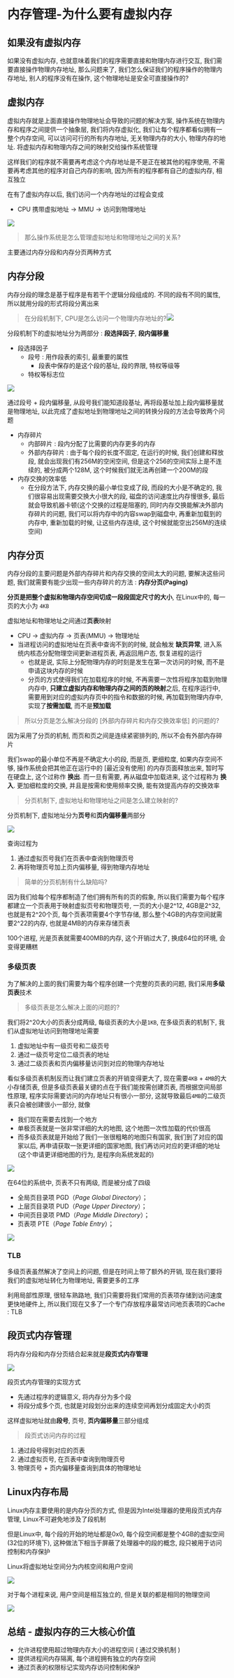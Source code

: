 # 内存管理-为什么要有虚拟内存

## 如果没有虚拟内存

如果没有虚拟内存, 也就意味着我们的程序需要直接和物理内存进行交互, 我们需要直接操作物理内存地址, 那么问题来了, 我们怎么保证我们的程序操作的物理内存地址, 别人的程序没有在操作, 这个物理地址是安全可直接操作的?

## 虚拟内存

虚拟内存就是上面直接操作物理地址会导致的问题的解决方案, 操作系统在物理内存和程序之间提供一个抽象层, 我们将内存虚拟化, 我们让每个程序都看似拥有一整个内存空间, 可以访问可行的所有内存地址, 无关物理内存的大小, 物理内存的地址. 将虚拟内存和物理内存之间的映射交给操作系统管理

这样我们的程序就不需要再考虑这个内存地址是不是正在被其他的程序使用, 不需要再考虑其他的程序对自己内存的影响, 因为所有的程序都有自己的虚拟内存, 相互独立

在有了虚拟内存以后, 我们访问一个内存地址的过程会变成

- CPU 携带虚拟地址 -> MMU -> 访问到物理地址

![](https://cdn.xiaolincoding.com//mysql/other/72ab76ba697e470b8ceb14d5fc5688d9.png)

> 那么操作系统是怎么管理虚拟地址和物理地址之间的关系?

主要通过内存分段和内存分页两种方式

## 内存分段

内存分段的理念是基于程序是有若干个逻辑分段组成的. 不同的段有不同的属性, 所以就用分段的形式将段分离出来

> 在分段机制下, CPU是怎么访问一个物理内存地址的?![](https://cdn.xiaolincoding.com//mysql/other/a9ed979e2ed8414f9828767592aadc21.png)

分段机制下的虚拟地址分为两部分 : **段选择因子**, **段内偏移量**

- 段选择因子
  - 段号 : 用作段表的索引, 最重要的属性
    - 段表中保存的是这个段的基址, 段的界限, 特权等级等
  - 特权等标志位

![](https://cdn.xiaolincoding.com//mysql/other/c5e2ab63e6ee4c8db575f3c7c9c85962.png)

通过段号 + 段内偏移量, 从段号我们能知道段基址, 再将段基址加上段内偏移量就是物理地址, 以此完成了虚拟地址到物理地址之间的转换分段的方法会导致两个问题

- 内存碎片
  - 内部碎片 : 段内分配了比需要的内存更多的内存
  - 外部内存碎片 : 由于每个段的长度不固定, 在运行的时候, 我们创建和释放段, 就会出现我们有256M的空闲空间, 但是这个256的空间实际上是不连续的, 被分成两个128M, 这个时候我们就无法再创建一个200M的段
- 内存交换的效率低
  - 在分段方法下, 内存交换的最小单位变成了段, 而段的大小是不确定的, 我们很容易出现需要交换大小很大的段, 磁盘的访问速度比内存慢很多, 最后就会导致机器卡顿(这个交换的过程是阻塞的, 同时内存交换能解决外部内存碎片的问题, 我们可以将内存中的内容swap到磁盘中, 再重新加载到的内存中, 重新加载的时候, 让这些内存连续, 这个时候就能空出256M的连续空间)

## 内存分页

内存分段的主要问题是外部内存碎片和内存交换的空间太大的问题, 要解决这些问题, 我们就需要有能少出现一些内存碎片的方法 : **内存分页(Paging)**

**分页是把整个虚拟和物理内存空间切成一段段固定尺寸的大小**, 在Linux中的, 每一页的大小为 `4KB`

虚拟地址和物理地址之间通过**页表**映射

- CPU -> 虚拟内存 -> 页表(MMU) -> 物理地址
- 当进程访问的虚拟地址在页表中查询不到的时候, 就会触发 **缺页异常**, 进入系统内核态分配物理空间更新进程页表, 再返回用户态, 恢复进程的运行
  - 也就是说, 实际上分配物理内存的时刻是发生在第一次访问的时候, 而不是申请这块内存的时候
  - 分页的方式使得我们在加载程序的时候, 不再需要一次性将程序加载到物理内存中, **只建立虚拟内存和物理内存之间的页的映射**之后, 在程序运行中, 需要用到对应的虚拟内存页中的指令和数据的时候, 再加载到物理内存中, 实现了**按需加载**, 而不是**预加载**




> 所以分页是怎么解决分段的 [外部内存碎片和内存交换效率低] 的问题的?

因为采用了分页的机制, 而页和页之间是连续紧密排列的, 所以不会有外部内存碎片

我们swap的最小单位不再是不确定大小的段, 而是页, 更细粒度, 如果内存空间不够, 操作系统会把其他正在运行中的 [最近没有使用] 的内存页面释放出来, 暂时写在硬盘上, 这个过称作 **换出**. 而一旦有需要, 再从磁盘中加载进来, 这个过程称为 **换入**. 更加细粒度的交换, 并且是按需和使用频率交换, 能有效提高内存的交换效率

> 分页机制下, 虚拟地址和物理地址之间是怎么建立映射的?

分页机制下, 虚拟地址分为**页号**和**页内偏移量**两部分

![](https://cdn.xiaolincoding.com//mysql/other/7884f4d8db4949f7a5bb4bbd0f452609.png)

查询过程为

1. 通过虚拟页号我们在页表中查询到物理页号
2. 再将物理页号加上页内偏移量, 得到物理内存地址

> 简单的分页机制有什么缺陷吗?

因为我们给每个程序都制造了他们拥有所有的页的假象, 所以我们需要为每个程序都建立一个页表用于映射虚拟页号和物理页号, 一页的大小是2^12, 4GB是2^32, 也就是有2^20个页, 每个页表项需要4个字节存储, 那么整个4GB的内存空间就需要2^22的内存, 也就是4MB的内存来存储页表

100个进程, 光是页表就需要400MB的内存, 这个开销过大了, 换成64位的环境, 会变得更糟糕

### 多级页表

为了解决的上面的我们需要为每个程序创建一个完整的页表的问题, 我们采用**多级页表**技术

> 多级页表是怎么解决上面的问题的?

我们将2^20大小的页表分成两级, 每级页表的大小是`1KB`,  在多级页表的机制下, 我们从虚拟地址访问到物理地址需要

1. 虚拟地址中有一级页号和二级页号
2. 通过一级页号定位二级页表的地址
3. 通过二级页表和页内偏移量访问到对应的物理内存地址

看似多级页表机制反而让我们建立页表的开销变得更大了, 现在需要`4KB` + `4MB`的大小存储页表, 但是多级页表最关键的点在于我们能按需创建页表, 而根据空间局部性原理, 程序实际需要访问的内存地址只有很小一部分, 这就导致最后`4MB`的二级页表只会被创建很小一部分, 就像

- 我们现在需要去找到一个地方
- 单极页表就是一张非常详细的大的地图, 这个地图一次性加载的代价很高
- 而多级页表就是开始给了我们一张很粗略的地图只有国家, 我们到了对应的国家以后, 再申请获取一张更详细的国家地图, 我们再访问对应的更详细的地址(这个申请更详细地图的行为, 是程序向系统发起的)

![](https://cdn.xiaolincoding.com//mysql/other/19296e249b2240c29f9c52be70f611d5.png)

在64位的系统中, 页表不只有两级, 而是被分成了四级

- 全局页目录项 PGD（*Page Global Directory*）；
- 上层页目录项 PUD（*Page Upper Directory*）；
- 中间页目录项 PMD（*Page Middle Directory*）；
- 页表项 PTE（*Page Table Entry*）；

![](https://cdn.xiaolincoding.com/gh/xiaolincoder/ImageHost/%E6%93%8D%E4%BD%9C%E7%B3%BB%E7%BB%9F/%E5%86%85%E5%AD%98%E7%AE%A1%E7%90%86/%E5%9B%9B%E7%BA%A7%E5%88%86%E9%A1%B5.png)

### TLB

多级页表虽然解决了空间上的问题, 但是在时间上带了额外的开销, 现在我们要将我们的虚拟地址转化为物理地址, 需要更多的工序

利用局部性原理, 很轻车熟路地, 我们只需要将我们常用的页表项存储到访问速度更快地硬件上, 所以我们现在又多了一个专门存放程序最常访问地页表项的Cache : TLB

## 段页式内存管理

将内存分段和内存分页结合起来就是**段页式内存管理**

![](https://cdn.xiaolincoding.com//mysql/other/8904fb89ae0c49c4b0f2f7b5a0a7b099.png)

段页式内存管理的实现方式

- 先通过程序的逻辑意义, 将内存分为多个段
- 将段分成多个页, 也就是对段划分出来的连续空间再划分成固定大小的页

这样虚拟地址就由**段号**, 页号, **页内偏移量**三部分组成

> 段页式访问内存的过程

1. 通过段号得到对应的页表
2. 通过虚拟页号, 在页表中查询到物理页号
3. 物理页号 + 页内偏移量查询到具体的物理地址

## Linux内存布局

Linux内存主要使用的是内存分页的方式, 但是因为Intel处理器的使用段页式内存管理, Linux不可避免地涉及了段机制

但是Linux中, 每个段的开始的地址都是0x0, 每个段空间都是整个4GB的虚拟空间(32位的环境下), 这种做法下相当于屏蔽了处理器中的段的概念, 段只被用于访问控制和内存保护

Linux将虚拟地址空间分为内核空间和用户空间

![](https://cdn.xiaolincoding.com//mysql/other/3a6cb4e3f27241d3b09b4766bb0b1124-20230309234553726.png)

对于每个进程来说, 用户空间是相互独立的, 但是关联的都是相同的物理空间

![](https://cdn.xiaolincoding.com//mysql/other/48403193b7354e618bf336892886bcff.png)

## 总结 - 虚拟内存的三大核心价值

- 允许进程使用超过物理内存大小的进程空间 ( 通过交换机制 )
- 提供进程间内存隔离, 每个进程拥有独立的内存空间
- 通过页表的权限标记实现内存访问控制和保护


